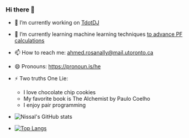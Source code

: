 ### Hi there 👋

- 🔭 I’m currently working on [TdotDJ](https://github.com/ll-O-ll/TdotDJ)
- 🌱 I’m currently learning machine learning techniques [to advance PF calculations](https://github.com/ll-O-ll/HotStartACPF)
- 📫 How to reach me: ahmed.rosanally@mail.utoronto.ca
- 😄 Pronouns: https://pronoun.is/he
- ⚡ Two truths One Lie:
  - I love chocolate chip cookies
  - My favorite book is The Alchemist by Paulo Coelho
  - I enjoy pair programming 
 
- ![Nissal's GitHub stats](https://github-readme-stats.vercel.app/api?username=ll-O-ll&show_icons=true&theme=radical)


- [![Top Langs](https://github-readme-stats.vercel.app/api/top-langs/?username=ll-O-ll&layout=compact&show_icons=true&theme=radical)](https://github.com/anuraghazra/github-readme-stats)

